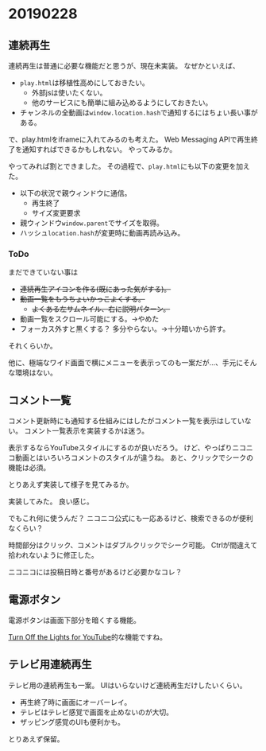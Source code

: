 # 20190228
## 連続再生
連続再生は普通に必要な機能だと思うが、現在未実装。
なぜかといえば、

* ``play.html``は移植性高めにしておきたい。
  * 外部jsは使いたくない。
  * 他のサービスにも簡単に組み込めるようにしておきたい。
* チャンネルの全動画は``window.location.hash``で通知するにはちょい長い事がある。

で、play.htmlをiframeに入れてみるのも考えた。
Web Messaging APIで再生終了を通知すればできるかもしれない。
やってみるか。

やってみれば割とできました。
その過程で、``play.html``にも以下の変更を加えた。

* 以下の状況で親ウィンドウに通信。
  * 再生終了
  * サイズ変更要求
* 親ウィンドウ``window.parent``でサイズを取得。
* ハッシュ``location.hash``が変更時に動画再読み込み。

### ToDo
まだできていない事は

* ~~連続再生アイコンを作る(既にあった気がする)。~~
* ~~動画一覧をもうちょいかっこよくする。~~
  * ~~よくある左サムネイル、右に説明パターン。~~
* 動画一覧をスクロール可能にする。→やめた
* フォーカス外すと黒くする？ 多分やらない。→十分暗いから許す。

それくらいか。

他に、極端なワイド画面で横にメニューを表示ってのも一案だが…、手元にそんな環境はない。

## コメント一覧
コメント更新時にも通知する仕組みにはしたがコメント一覧を表示はしていない。
コメント一覧表示を実装するかは迷う。

表示するならYouTubeスタイルにするのが良いだろう。
けど、やっぱりニコニコ動画とはいろいろコメントのスタイルが違うね。
あと、クリックでシークの機能は必須。

とりあえず実装して様子を見てみるか。

実装してみた。
良い感じ。

でもこれ何に使うんだ？
ニコニコ公式にも一応あるけど、検索できるのが便利なくらい？

時間部分はクリック、コメントはダブルクリックでシーク可能。
Ctrlが間違えて拾われないように修正した。

ニコニコには投稿日時と番号があるけど必要かなコレ？

## 電源ボタン
電源ボタンは画面下部分を暗くする機能。

[Turn Off the Lights for YouTube](https://chrome.google.com/webstore/detail/turn-off-the-lights/bfbmjmiodbnnpllbbbfblcplfjjepjdn)的な機能ですね。

## テレビ用連続再生
テレビ用の連続再生も一案。
UIはいらないけど連続再生だけしたいくらい。

* 再生終了時に画面にオーバーレイ。
* テレビはテレビ感覚で画面を止めないのが大切。
* ザッピング感覚のUIも便利かも。

とりあえず保留。

